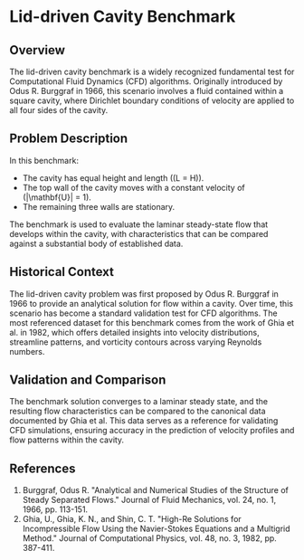 # Lid-driven Cavity Benchmark

## Overview

The lid-driven cavity benchmark is a widely recognized fundamental test for Computational Fluid Dynamics (CFD) algorithms. Originally introduced by Odus R. Burggraf in 1966, this scenario involves a fluid contained within a square cavity, where Dirichlet boundary conditions of velocity are applied to all four sides of the cavity.

## Problem Description

In this benchmark:
- The cavity has equal height and length (\(L = H\)).
- The top wall of the cavity moves with a constant velocity of \(|\mathbf{U}| = 1\).
- The remaining three walls are stationary.

The benchmark is used to evaluate the laminar steady-state flow that develops within the cavity, with characteristics that can be compared against a substantial body of established data.

## Historical Context

The lid-driven cavity problem was first proposed by Odus R. Burggraf in 1966 to provide an analytical solution for flow within a cavity. Over time, this scenario has become a standard validation test for CFD algorithms. The most referenced dataset for this benchmark comes from the work of Ghia et al. in 1982, which offers detailed insights into velocity distributions, streamline patterns, and vorticity contours across varying Reynolds numbers.

## Validation and Comparison

The benchmark solution converges to a laminar steady state, and the resulting flow characteristics can be compared to the canonical data documented by Ghia et al. This data serves as a reference for validating CFD simulations, ensuring accuracy in the prediction of velocity profiles and flow patterns within the cavity.

## References

1. Burggraf, Odus R. "Analytical and Numerical Studies of the Structure of Steady Separated Flows." Journal of Fluid Mechanics, vol. 24, no. 1, 1966, pp. 113-151.
2. Ghia, U., Ghia, K. N., and Shin, C. T. "High-Re Solutions for Incompressible Flow Using the Navier-Stokes Equations and a Multigrid Method." Journal of Computational Physics, vol. 48, no. 3, 1982, pp. 387-411.
